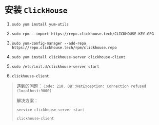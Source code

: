 # 安装 ```ClickHouse```

1. ```sudo yum install yum-utils```
2. ```sudo rpm --import https://repo.clickhouse.tech/CLICKHOUSE-KEY.GPG```
3. ```sudo yum-config-manager --add-repo https://repo.clickhouse.tech/rpm/clickhouse.repo```
4. ```sudo yum install clickhouse-server clickhouse-client```

5. ```sudo /etc/init.d/clickhouse-server start```
6. ```clickhouse-client```

> 遇到的问题：
> ```Code: 210. DB::NetException: Connection refused (localhost:9000)```
>
> 解决方案：
> 
> ```service clickhouse-server start```
>
> ```clickhouse-client```